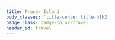 ```yaml
---
title: Fraser Island
body_classes: 'title-center title-h1h2'
badge_class: badge-color-travel
header_id: travel
---
```


